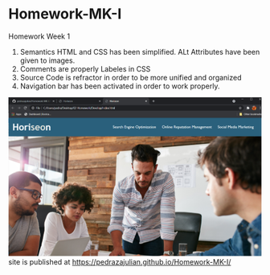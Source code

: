 # Homework-MK-I

Homework Week 1

 
1. Semantics HTML and CSS has been simplified. ALt Attributes have been given to images.
2. Comments are properly Labeles in CSS
3. Source Code is refractor in order to be more unified and organized
4. Navigation bar has been activated in order to work properly.

![the following image shows the screen shot from the homework](./Assets/Horiseonprev.png)
  site is published at https://pedrazajulian.github.io/Homework-MK-I/
